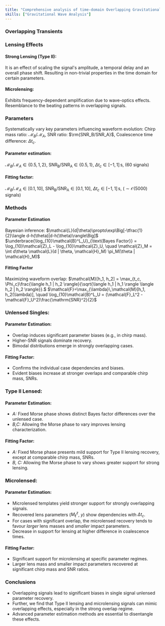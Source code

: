 ```yaml
---
title: "Comprehensive analysis of time-domain Overlapping Gravitational Wave Transients"
skills: ["Gravitational Wave Analysis"]
---
```


### Overlapping Transients

### Lensing Effects
#### Strong Lensing (Type II):
It is an effect of scaling the signal's amplitude, a temporal delay and an overall phase shift. Resulting in non-trivial properties in the time domain for certain parameters.
#### Microlensing: 
Exhibits frequency-dependent amplification due to wave-optics effects. Resemblance to the beating patterns in overlapping signals.

### Parameters
Systematically vary key parameters influencing waveform evolution: Chirp mass ratio: $\mathcal{M}_B/\mathcal{M}_A$, SNR ratio: $\rm{SNR_B/SNR_A}$, Coalescence time difference: $\Delta t_c$.
#### Parameter estimation:
$\mathcal{M}_B/\mathcal{M}_A \in \{0.5,\,1,\,2\}$, $\mathrm{SNR_B/SNR_A} \in \{0.5,\,1\}$, $\Delta t_c \in [-1,\,1]\,$s, (60 signals)
#### Fitting factor:
$\mathcal{M}_B/\mathcal{M}_A \in [0.1,\,10]$, $\mathrm{SNR_B/SNR_A} \in [0.1,\,10]$, $\Delta t_c \in [-1,\,1]\,$s, ($\sim\mathcal{O}$(5000) signals)

### Methods
#### Parameter Estimation
Bayesian inference: $\mathcal{L}(d|\theta)\propto\exp\Big[-\tfrac{1}{2}\langle d-h(\theta)|d-h(\theta)\rangle\Big]$
$\underbrace{\log_{10}\mathcal{B}^L_U}_{\text{Bayes Factor}} = \log_{10}\mathcal{Z}_L - \log_{10}\mathcal{Z}_U, \quad \mathcal{Z}_M = \int d\theta \mathcal{L}(d | \theta, \mathcal{H}_M) \pi_M(\theta | \mathcal{H}_M)$

#### Fitting Factor 
Maximizing waveform overlap: $\mathcal{M}[h_1, h_2] = \max_{t_c, \Phi_c}\frac{\langle h_1 | h_2 \rangle}{\sqrt{\langle h_1 | h_1 \rangle \langle h_2 | h_2 \rangle}}.$
$\mathcal{F}=\max_{\lambda}\,\mathcal{M}[h_1, h_2(\lambda)], \quad \log_{10}\mathcal{B}^L_U = (\mathcal{F}_L^2 - \mathcal{F}_U^2)\frac{\mathrm{SNR}^2}{2}$

### Unlensed Singles:
#### Parameter Estimation:
- Overlap induces significant parameter biases (e.g., in chirp mass).
- Higher-SNR signals dominate recovery.
- Bimodal distributions emerge in strongly overlapping cases.

#### Fitting Factor:
- Confirms the individual case dependencies and biases. 
- Evident biases increase at stronger overlaps and comparable chirp mass, SNRs.

### Type II Lensed:
#### Parameter Estimation: 
- _A:_ Fixed Morse phase shows distinct Bayes factor differences over the unlensed case.
- _B,C:_ Allowing the Morse phase to vary improves lensing characterization.

#### Fitting Factor:
- _A:_ Fixed Morse phase presents mild support for Type II lensing recovery, except at comparable chirp mass, SNRs.
- _B, C:_ Allowing the Morse phase to vary shows greater support for strong lensing.

### Microlensed:
#### Parameter Estimation:
- Microlensed templates yield stronger support for strongly overlapping signals.
- Recovered lens parameters ($M_\ell^z$, $y$) show dependencies with $\Delta t_c$.
- For cases with significant overlap, the microlensed recovery tends to favour _larger_ lens masses and _smaller_ impact parameters. 
- Decrease in support for lensing at higher difference in coalescence times.

#### Fitting Factor:
- Significant support for microlensing at specific parameter regimes.
- Larger lens mass and smaller impact parameters recovered at significant chirp mass and SNR ratios.

### Conclusions
- Overlapping signals lead to significant biases in single signal unlensed parameter recovery.
- Further, we find that Type II lensing and microlensing signals can mimic overlapping effects, especially in the strong overlap regime.
- Advanced parameter estimation methods are essential to disentangle these effects.

<div id="ref-r1" class="refdef" style="display:none">
  <div class="ref-entry">
    <strong>Rao, N. et al.,</strong> Comprehensive analysis of time-domain overlapping gravitational wave transients I: A Lensing Study. arXiv, 2025.
  </div>
</div>

<div id="ref-r2" class="refdef" style="display:none">
  <div class="ref-entry">
    <strong>Samajdar, A. et al.,</strong> Biases in parameter estimation from overlapping gravitational-wave signals in the third-generation detector era. Physical Review D 2021 <a href="https://doi.org/10.1103/PhysRevD.104.044003" target="_blank" rel="noopener">*</a>
  </div>
</div>

<div id="ref-r3" class="refdef" style="display:none">
  <div class="ref-entry">
    <strong>Relton, P. and Raymond, V.,</strong> Parameter estimation bias from overlapping binary black hole events in second generation interferometers. Physical Review D 2021 <a href="https://doi.org/10.1103/PhysRevD.104.084039" target="_blank" rel="noopener">*</a>
  </div>
</div>

<div id="ref-r4" class="refdef" style="display:none">
  <div class="ref-entry">
    <strong>Janquart, J. et al.,</strong> Analyses of overlapping gravitational wave signals using hierarchical subtraction and joint parameter estimation. Monthly Notices of the Royal Astronomical Society 2023 <a href="https://doi.org/10.1093/mnras/stad1542" target="_blank" rel="noopener">*</a>
  </div>
</div>

<div id="ref-r5" class="refdef" style="display:none">
  <div class="ref-entry">
    <strong>Veitch, J. and Vecchio, A.,</strong> Bayesian coherent analysis of in-spiral gravitational wave signals with a detector network. Physical Review D 2010 <a href="https://doi.org/10.1103/PhysRevD.81.062003" target="_blank" rel="noopener">*</a>
  </div>
</div>

<div id="ref-r6" class="refdef" style="display:none">
  <div class="ref-entry">
    <strong>Owen, B.J.,</strong> Search templates for gravitational waves from inspiraling binaries: Choice of template spacing. Physical Review D 1996 <a href="https://doi.org/10.1103/PhysRevD.53.6749" target="_blank" rel="noopener">*</a>
  </div>
</div>
